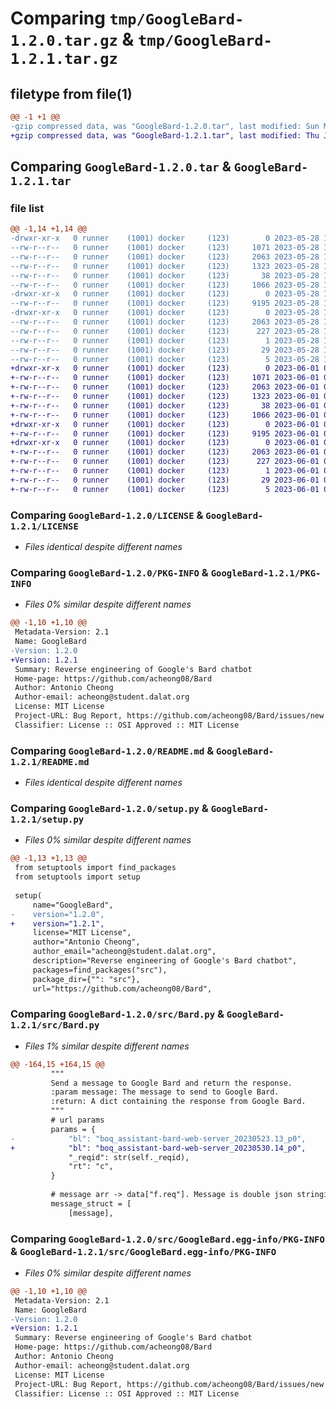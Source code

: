 # Comparing `tmp/GoogleBard-1.2.0.tar.gz` & `tmp/GoogleBard-1.2.1.tar.gz`

## filetype from file(1)

```diff
@@ -1 +1 @@
-gzip compressed data, was "GoogleBard-1.2.0.tar", last modified: Sun May 28 12:52:56 2023, max compression
+gzip compressed data, was "GoogleBard-1.2.1.tar", last modified: Thu Jun  1 04:34:53 2023, max compression
```

## Comparing `GoogleBard-1.2.0.tar` & `GoogleBard-1.2.1.tar`

### file list

```diff
@@ -1,14 +1,14 @@
-drwxr-xr-x   0 runner    (1001) docker     (123)        0 2023-05-28 12:52:56.610354 GoogleBard-1.2.0/
--rw-r--r--   0 runner    (1001) docker     (123)     1071 2023-05-28 12:52:31.000000 GoogleBard-1.2.0/LICENSE
--rw-r--r--   0 runner    (1001) docker     (123)     2063 2023-05-28 12:52:56.610354 GoogleBard-1.2.0/PKG-INFO
--rw-r--r--   0 runner    (1001) docker     (123)     1323 2023-05-28 12:52:31.000000 GoogleBard-1.2.0/README.md
--rw-r--r--   0 runner    (1001) docker     (123)       38 2023-05-28 12:52:56.610354 GoogleBard-1.2.0/setup.cfg
--rw-r--r--   0 runner    (1001) docker     (123)     1066 2023-05-28 12:52:31.000000 GoogleBard-1.2.0/setup.py
-drwxr-xr-x   0 runner    (1001) docker     (123)        0 2023-05-28 12:52:56.610354 GoogleBard-1.2.0/src/
--rw-r--r--   0 runner    (1001) docker     (123)     9195 2023-05-28 12:52:31.000000 GoogleBard-1.2.0/src/Bard.py
-drwxr-xr-x   0 runner    (1001) docker     (123)        0 2023-05-28 12:52:56.610354 GoogleBard-1.2.0/src/GoogleBard.egg-info/
--rw-r--r--   0 runner    (1001) docker     (123)     2063 2023-05-28 12:52:56.000000 GoogleBard-1.2.0/src/GoogleBard.egg-info/PKG-INFO
--rw-r--r--   0 runner    (1001) docker     (123)      227 2023-05-28 12:52:56.000000 GoogleBard-1.2.0/src/GoogleBard.egg-info/SOURCES.txt
--rw-r--r--   0 runner    (1001) docker     (123)        1 2023-05-28 12:52:56.000000 GoogleBard-1.2.0/src/GoogleBard.egg-info/dependency_links.txt
--rw-r--r--   0 runner    (1001) docker     (123)       29 2023-05-28 12:52:56.000000 GoogleBard-1.2.0/src/GoogleBard.egg-info/requires.txt
--rw-r--r--   0 runner    (1001) docker     (123)        5 2023-05-28 12:52:56.000000 GoogleBard-1.2.0/src/GoogleBard.egg-info/top_level.txt
+drwxr-xr-x   0 runner    (1001) docker     (123)        0 2023-06-01 04:34:53.831040 GoogleBard-1.2.1/
+-rw-r--r--   0 runner    (1001) docker     (123)     1071 2023-06-01 04:34:32.000000 GoogleBard-1.2.1/LICENSE
+-rw-r--r--   0 runner    (1001) docker     (123)     2063 2023-06-01 04:34:53.827041 GoogleBard-1.2.1/PKG-INFO
+-rw-r--r--   0 runner    (1001) docker     (123)     1323 2023-06-01 04:34:32.000000 GoogleBard-1.2.1/README.md
+-rw-r--r--   0 runner    (1001) docker     (123)       38 2023-06-01 04:34:53.831040 GoogleBard-1.2.1/setup.cfg
+-rw-r--r--   0 runner    (1001) docker     (123)     1066 2023-06-01 04:34:32.000000 GoogleBard-1.2.1/setup.py
+drwxr-xr-x   0 runner    (1001) docker     (123)        0 2023-06-01 04:34:53.827041 GoogleBard-1.2.1/src/
+-rw-r--r--   0 runner    (1001) docker     (123)     9195 2023-06-01 04:34:32.000000 GoogleBard-1.2.1/src/Bard.py
+drwxr-xr-x   0 runner    (1001) docker     (123)        0 2023-06-01 04:34:53.827041 GoogleBard-1.2.1/src/GoogleBard.egg-info/
+-rw-r--r--   0 runner    (1001) docker     (123)     2063 2023-06-01 04:34:53.000000 GoogleBard-1.2.1/src/GoogleBard.egg-info/PKG-INFO
+-rw-r--r--   0 runner    (1001) docker     (123)      227 2023-06-01 04:34:53.000000 GoogleBard-1.2.1/src/GoogleBard.egg-info/SOURCES.txt
+-rw-r--r--   0 runner    (1001) docker     (123)        1 2023-06-01 04:34:53.000000 GoogleBard-1.2.1/src/GoogleBard.egg-info/dependency_links.txt
+-rw-r--r--   0 runner    (1001) docker     (123)       29 2023-06-01 04:34:53.000000 GoogleBard-1.2.1/src/GoogleBard.egg-info/requires.txt
+-rw-r--r--   0 runner    (1001) docker     (123)        5 2023-06-01 04:34:53.000000 GoogleBard-1.2.1/src/GoogleBard.egg-info/top_level.txt
```

### Comparing `GoogleBard-1.2.0/LICENSE` & `GoogleBard-1.2.1/LICENSE`

 * *Files identical despite different names*

### Comparing `GoogleBard-1.2.0/PKG-INFO` & `GoogleBard-1.2.1/PKG-INFO`

 * *Files 0% similar despite different names*

```diff
@@ -1,10 +1,10 @@
 Metadata-Version: 2.1
 Name: GoogleBard
-Version: 1.2.0
+Version: 1.2.1
 Summary: Reverse engineering of Google's Bard chatbot
 Home-page: https://github.com/acheong08/Bard
 Author: Antonio Cheong
 Author-email: acheong@student.dalat.org
 License: MIT License
 Project-URL: Bug Report, https://github.com/acheong08/Bard/issues/new
 Classifier: License :: OSI Approved :: MIT License
```

### Comparing `GoogleBard-1.2.0/README.md` & `GoogleBard-1.2.1/README.md`

 * *Files identical despite different names*

### Comparing `GoogleBard-1.2.0/setup.py` & `GoogleBard-1.2.1/setup.py`

 * *Files 0% similar despite different names*

```diff
@@ -1,13 +1,13 @@
 from setuptools import find_packages
 from setuptools import setup
 
 setup(
     name="GoogleBard",
-    version="1.2.0",
+    version="1.2.1",
     license="MIT License",
     author="Antonio Cheong",
     author_email="acheong@student.dalat.org",
     description="Reverse engineering of Google's Bard chatbot",
     packages=find_packages("src"),
     package_dir={"": "src"},
     url="https://github.com/acheong08/Bard",
```

### Comparing `GoogleBard-1.2.0/src/Bard.py` & `GoogleBard-1.2.1/src/Bard.py`

 * *Files 1% similar despite different names*

```diff
@@ -164,15 +164,15 @@
         """
         Send a message to Google Bard and return the response.
         :param message: The message to send to Google Bard.
         :return: A dict containing the response from Google Bard.
         """
         # url params
         params = {
-            "bl": "boq_assistant-bard-web-server_20230523.13_p0",
+            "bl": "boq_assistant-bard-web-server_20230530.14_p0",
             "_reqid": str(self._reqid),
             "rt": "c",
         }
 
         # message arr -> data["f.req"]. Message is double json stringified
         message_struct = [
             [message],
```

### Comparing `GoogleBard-1.2.0/src/GoogleBard.egg-info/PKG-INFO` & `GoogleBard-1.2.1/src/GoogleBard.egg-info/PKG-INFO`

 * *Files 0% similar despite different names*

```diff
@@ -1,10 +1,10 @@
 Metadata-Version: 2.1
 Name: GoogleBard
-Version: 1.2.0
+Version: 1.2.1
 Summary: Reverse engineering of Google's Bard chatbot
 Home-page: https://github.com/acheong08/Bard
 Author: Antonio Cheong
 Author-email: acheong@student.dalat.org
 License: MIT License
 Project-URL: Bug Report, https://github.com/acheong08/Bard/issues/new
 Classifier: License :: OSI Approved :: MIT License
```


